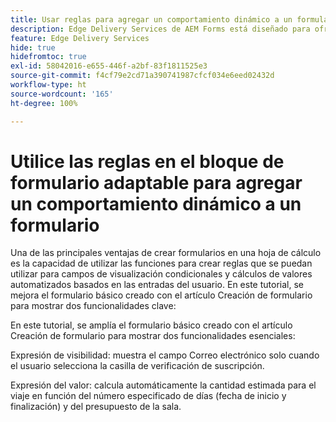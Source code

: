 ```yaml
---
title: Usar reglas para agregar un comportamiento dinámico a un formulario
description: Edge Delivery Services de AEM Forms está diseñado para ofrecer un rendimiento máximo, lo que le permite visualizar el futuro de la recopilación de datos optimizada y la participación del usuario. Usar reglas para agregar un comportamiento dinámico a un formulario
feature: Edge Delivery Services
hide: true
hidefromtoc: true
exl-id: 58042016-e655-446f-a2bf-83f1811525e3
source-git-commit: f4cf79e2cd71a390741987cfcf034e6eed02432d
workflow-type: ht
source-wordcount: '165'
ht-degree: 100%

---
```


# Utilice las reglas en el bloque de formulario adaptable para agregar un comportamiento dinámico a un formulario

Una de las principales ventajas de crear formularios en una hoja de cálculo es la capacidad de utilizar las funciones para crear reglas que se puedan utilizar para campos de visualización condicionales y cálculos de valores automatizados basados en las entradas del usuario. En este tutorial, se mejora el formulario básico creado con el artículo Creación de formulario para mostrar dos funcionalidades clave:

En este tutorial, se amplía el formulario básico creado con el artículo Creación de formulario para mostrar dos funcionalidades esenciales:

Expresión de visibilidad: muestra el campo Correo electrónico solo cuando el usuario selecciona la casilla de verificación de suscripción.

Expresión del valor: calcula automáticamente la cantidad estimada para el viaje en función del número especificado de días (fecha de inicio y finalización) y del presupuesto de la sala.



